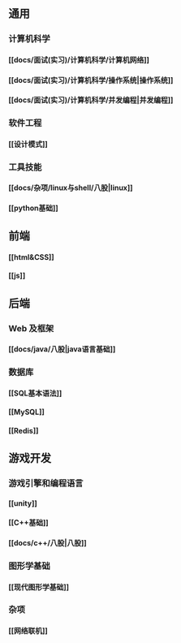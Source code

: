 ## 通用
### 计算机科学
#### [[docs/面试(实习)/计算机科学/计算机网络]]
#### [[docs/面试(实习)/计算机科学/操作系统|操作系统]]
#### [[docs/面试(实习)/计算机科学/并发编程|并发编程]]
### 软件工程
#### [[设计模式]]
### 工具技能
#### [[docs/杂项/linux与shell/八股|linux]]
#### [[python基础]]
## 前端
#### [[html&CSS]]
#### [[js]]
## 后端
### Web 及框架
#### [[docs/java/八股|java语言基础]]
### 数据库
#### [[SQL基本语法]]
#### [[MySQL]]
#### [[Redis]]
## 游戏开发
### 游戏引擎和编程语言
#### [[unity]]
#### [[C++基础]]
#### [[docs/c++/八股|八股]]
### 图形学基础
#### [[现代图形学基础]]
### 杂项
#### [[网络联机]]